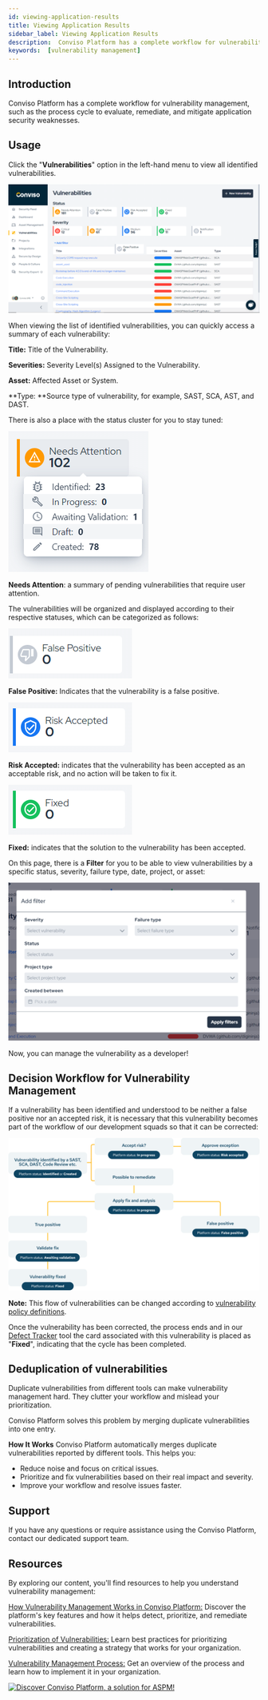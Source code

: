 ```yaml
---
id: viewing-application-results
title: Viewing Application Results
sidebar_label: Viewing Application Results
description:  Conviso Platform has a complete workflow for vulnerability management, such as the process cycle to evaluate, remediate, and mitigate application security weaknesses.
keywords:  [vulnerability management]
---
```


## Introduction
Conviso Platform has a complete workflow for vulnerability management, such as the process cycle to evaluate, remediate, and mitigate application security weaknesses.

## Usage
Click the "**Vulnerabilities**" option in the left-hand menu to view all identified vulnerabilities.


[![img](../../static/img/view-app-result-img1.png 'Vulnerability management on the Conviso Platform.')](https://cta-service-cms2.hubspot.com/web-interactives/public/v1/track/redirect?encryptedPayload=AVxigLKtcWzoFbzpyImNNQsXC9S54LjJuklwM39zNd7hvSoR%2FVTX%2FXjNdqdcIIDaZwGiNwYii5hXwRR06puch8xINMyL3EXxTMuSG8Le9if9juV3u%2F%2BX%2FCKsCZN1tLpW39gGnNpiLedq%2BrrfmYxgh8G%2BTcRBEWaKasQ%3D&webInteractiveContentId=125788977029&portalId=5613826)

When viewing the list of identified vulnerabilities, you can quickly access a summary of each vulnerability:

**Title:** Title of the Vulnerability.

**Severities:** Severity Level(s) Assigned to the Vulnerability.

**Asset:** Affected Asset or System.

**Type: **Source type of vulnerability, for example, SAST, SCA, AST, and DAST.

There is also a place with the status cluster for you to stay tuned:

[![img](../../static/img/view-app-result-img2.png 'Vulnerability management on the Conviso Platform.')](https://cta-service-cms2.hubspot.com/web-interactives/public/v1/track/redirect?encryptedPayload=AVxigLKtcWzoFbzpyImNNQsXC9S54LjJuklwM39zNd7hvSoR%2FVTX%2FXjNdqdcIIDaZwGiNwYii5hXwRR06puch8xINMyL3EXxTMuSG8Le9if9juV3u%2F%2BX%2FCKsCZN1tLpW39gGnNpiLedq%2BrrfmYxgh8G%2BTcRBEWaKasQ%3D&webInteractiveContentId=125788977029&portalId=5613826)

**Needs Attention**: a summary of pending vulnerabilities that require user attention.

The vulnerabilities will be organized and displayed according to their respective statuses, which can be categorized as follows:

[![img](../../static/img/view-app-result-img3.png 'Vulnerability management on the Conviso Platform.')](https://cta-service-cms2.hubspot.com/web-interactives/public/v1/track/redirect?encryptedPayload=AVxigLKtcWzoFbzpyImNNQsXC9S54LjJuklwM39zNd7hvSoR%2FVTX%2FXjNdqdcIIDaZwGiNwYii5hXwRR06puch8xINMyL3EXxTMuSG8Le9if9juV3u%2F%2BX%2FCKsCZN1tLpW39gGnNpiLedq%2BrrfmYxgh8G%2BTcRBEWaKasQ%3D&webInteractiveContentId=125788977029&portalId=5613826)

**False Positive:** Indicates that the vulnerability is a false positive.

[![img](../../static/img/view-app-result-img4.png 'Vulnerability management on the Conviso Platform.')](https://cta-service-cms2.hubspot.com/web-interactives/public/v1/track/redirect?encryptedPayload=AVxigLKtcWzoFbzpyImNNQsXC9S54LjJuklwM39zNd7hvSoR%2FVTX%2FXjNdqdcIIDaZwGiNwYii5hXwRR06puch8xINMyL3EXxTMuSG8Le9if9juV3u%2F%2BX%2FCKsCZN1tLpW39gGnNpiLedq%2BrrfmYxgh8G%2BTcRBEWaKasQ%3D&webInteractiveContentId=125788977029&portalId=5613826)

**Risk Accepted:** indicates that the vulnerability has been accepted as an acceptable risk, and no action will be taken to fix it.

[![img](../../static/img/view-app-result-img5.png 'Vulnerability management on the Conviso Platform.')](https://cta-service-cms2.hubspot.com/web-interactives/public/v1/track/redirect?encryptedPayload=AVxigLKtcWzoFbzpyImNNQsXC9S54LjJuklwM39zNd7hvSoR%2FVTX%2FXjNdqdcIIDaZwGiNwYii5hXwRR06puch8xINMyL3EXxTMuSG8Le9if9juV3u%2F%2BX%2FCKsCZN1tLpW39gGnNpiLedq%2BrrfmYxgh8G%2BTcRBEWaKasQ%3D&webInteractiveContentId=125788977029&portalId=5613826)

**Fixed:** indicates that the solution to the vulnerability has been accepted.

On this page, there is a **Filter** for you to be able to view vulnerabilities by a specific status, severity, failure type, date, project, or asset:

[![img](../../static/img/view-app-result-img6.png 'Vulnerability management on the Conviso Platform.')](https://cta-service-cms2.hubspot.com/web-interactives/public/v1/track/redirect?encryptedPayload=AVxigLKtcWzoFbzpyImNNQsXC9S54LjJuklwM39zNd7hvSoR%2FVTX%2FXjNdqdcIIDaZwGiNwYii5hXwRR06puch8xINMyL3EXxTMuSG8Le9if9juV3u%2F%2BX%2FCKsCZN1tLpW39gGnNpiLedq%2BrrfmYxgh8G%2BTcRBEWaKasQ%3D&webInteractiveContentId=125788977029&portalId=5613826)

Now, you can manage the vulnerability as a developer!

## Decision Workflow for Vulnerability Management

If a vulnerability has been identified and understood to be neither a false positive nor an accepted risk, it is necessary that this vulnerability becomes part of the workflow of our development squads so that it can be corrected:

[![img](../../static/img/view-app-result-img7.png 'Decision Workflow for Vulnerability Management.')](https://cta-service-cms2.hubspot.com/web-interactives/public/v1/track/redirect?encryptedPayload=AVxigLKtcWzoFbzpyImNNQsXC9S54LjJuklwM39zNd7hvSoR%2FVTX%2FXjNdqdcIIDaZwGiNwYii5hXwRR06puch8xINMyL3EXxTMuSG8Le9if9juV3u%2F%2BX%2FCKsCZN1tLpW39gGnNpiLedq%2BrrfmYxgh8G%2BTcRBEWaKasQ%3D&webInteractiveContentId=125788977029&portalId=5613826)

**Note:** This flow of vulnerabilities can be changed according to [vulnerability policy definitions](/docs/vulnerabilities/integration-policies.md).

Once the vulnerability has been corrected, the process ends and in our [Defect Tracker](/docs/vulnerabilities/defect-tracker-integration.md) tool the card associated with this vulnerability is placed as "**Fixed**", indicating that the cycle has been completed.

## Deduplication of vulnerabilities
Duplicate vulnerabilities from different tools can make vulnerability management hard. They clutter your workflow and mislead your prioritization. 

Conviso Platform solves this problem by merging duplicate vulnerabilities into one entry.

**How It Works**
Conviso Platform automatically merges duplicate vulnerabilities reported by different tools. This helps you:
* Reduce noise and focus on critical issues.
* Prioritize and fix vulnerabilities based on their real impact and severity.
* Improve your workflow and resolve issues faster.

## Support
If you have any questions or require assistance using the Conviso Platform, contact our dedicated support team.

## Resources
By exploring our content, you'll find resources to help you understand vulnerability management:

[How Vulnerability Management Works in Conviso Platform:](https://bit.ly/3LBxR0m) Discover the platform's key features and how it helps detect, prioritize, and remediate vulnerabilities.

[Prioritization of Vulnerabilities:](https://bit.ly/3LBxR0m) Learn best practices for prioritizing vulnerabilities and creating a strategy that works for your organization.

[Vulnerability Management Process:](https://bit.ly/3LgMDIn) Get an overview of the process and learn how to implement it in your organization.

[![Discover Conviso Platform, a solution for ASPM!](https://no-cache.hubspot.com/cta/default/5613826/interactive-125788977029.png)](https://cta-service-cms2.hubspot.com/web-interactives/public/v1/track/redirect?encryptedPayload=AVxigLKtcWzoFbzpyImNNQsXC9S54LjJuklwM39zNd7hvSoR%2FVTX%2FXjNdqdcIIDaZwGiNwYii5hXwRR06puch8xINMyL3EXxTMuSG8Le9if9juV3u%2F%2BX%2FCKsCZN1tLpW39gGnNpiLedq%2BrrfmYxgh8G%2BTcRBEWaKasQ%3D&webInteractiveContentId=125788977029&portalId=5613826)